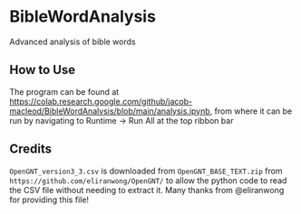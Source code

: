# BibleWordAnalysis
Advanced analysis of bible words

## How to Use
The program can be found at https://colab.research.google.com/github/jacob-macleod/BibleWordAnalysis/blob/main/analysis.ipynb, from where it can be run by navigating to Runtime -> Run All at the top ribbon bar

## Credits
`OpenGNT_version3_3.csv` is downloaded from `OpenGNT_BASE_TEXT.zip` from `https://github.com/eliranwong/OpenGNT/` to allow the python code to read the CSV file without needing to extract it. Many thanks from @eliranwong for providing this file!
